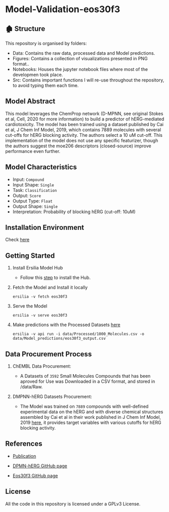 # Model-Validation-eos30f3

## :derelict_house: Structure

This repository is organised by folders:

- Data: Contains the raw data, processed data and Model predictions.
- Figures: Contains a collection of visualizations presented in PNG format..
- Notebooks: Houses the jupyter notebook files where most of the developmen took place.
- Src: Contains important functions I will re-use throughout the repository, to avoid typing them each time.

## Model Abstract

This model leverages the ChemProp network (D-MPNN, see original Stokes et al, Cell, 2020 for more information) to build a predictor of hERG-mediated cardiotoxicity. The model has been trained using a dataset published by Cai et al, J Chem Inf Model, 2019, which contains 7889 molecules with several cut-offs for hERG blocking activity. The authors select a 10 uM cut-off. This implementation of the model does not use any specific featurizer, though the authors suggest the moe206 descriptors (closed-source) improve performance even further.

## Model Characteristics

- Input: `Compound`
- Input Shape: `Single`
- Task: `Classification`
- Output: `Score`
- Output Type: `Float`
- Output Shape: `Single`
- Interpretation: Probability of blocking hERG (cut-off: 10uM)

## Installation Environment

Check [here](https://github.com/Malikbadmus/model-validation-eos30f3/blob/main/requirements.txt)

## Getting Started

1. Install Ersilia Model Hub
     - Follow this [step](https://ersilia.gitbook.io/ersilia-book/ersilia-model-hub/installation) to install the Hub.

2. Fetch the Model and Install it locally

   ```
   ersilia -v fetch eos30f3
   ```
3. Serve the Model

   ```
   ersilia -v serve eos30f3
   ```
4. Make predictions with the Processed Datasets [here](https://github.com/Malikbadmus/model-validation-eos30f3/blob/main/data/Processed/100_Molecules.csv)

   ```
   ersilia -v api run -i data/Processed/1000_Molecules.csv -o data/Model_predictions/eos30f3_output.csv

## Data Procurement Process

1. ChEMBL Data Procurement:

   - A Datasets of `3592` Small Molecules Compounds that has been aproved for Use was Downloaded in a CSV format, and stored in /data/Raw.

2. DMPNN-hERG Datasets Procurement:

   - The Model was trained on `7889` compounds with well-defined experimental data on the hERG and with diverse chemical structures assembled by Cai et al in their work published in J Chem Inf Model, 2019 [here](https://pubmed.ncbi.nlm.nih.gov/30715873/), it provides target variables with various cutoffs for hERG blocking activity. 


## References

- [Publication](https://pubs.rsc.org/en/content/articlehtml/2022/ra/d1ra07956e#imgfig2)

- [DPMN-hERG GitHub page](https://github.com/AI-amateur/DMPNN-hERG)

- [Eos30f3 GitHub page](https://github.com/ersilia-os/eos30f3)

     
   
## License

All the code in this repository is licensed under a GPLv3 License.
